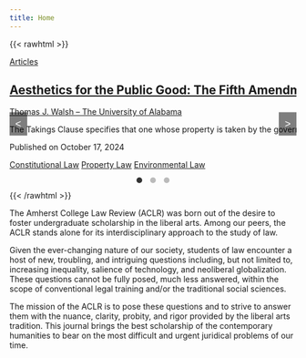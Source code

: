 ```yaml
---
title: Home
---
```


{{< rawhtml >}}
<html lang="en">
<head>
  <meta charset="UTF-8">
  <meta name="viewport" content="width=device-width, initial-scale=1.0">
  <title>Custom Carousel</title>
  <link rel="stylesheet" href="style.css">
  <style>
    /* Inline CSS for demonstration */
    .carousel-container {
      position: relative;
      width: 100%;
      max-width: 800px;
      margin: auto;
      overflow: hidden;
    }
    .carousel {
      display: flex;
      transition: transform 0.5s ease;
    }
    .carousel-item {
      min-width: 100%;
      display: none; /* Hide non-active items */
      flex-shrink: 0;
    }
    .carousel-item.active {
      display: block; /* Display only the active item */
    }
    .carousel-controls {
      position: absolute;
      top: 50%;
      width: 100%;
      display: flex;
      justify-content: space-between;
      transform: translateY(-50%);
    }
    .carousel-btn {
      background-color: rgba(0, 0, 0, 0.5);
      color: white;
      border: none;
      cursor: pointer;
      padding: 10px;
      font-size: 18px;
    }
    .carousel-indicators {
      text-align: center;
      padding: 10px 0;
    }
    .indicator {
      display: inline-block;
      width: 10px;
      height: 10px;
      background-color: #bbb;
      border-radius: 50%;
      margin: 0 5px;
      cursor: pointer;
    }
    .indicator.active {
      background-color: #333;
    }
  </style>
</head>
<body>

<div class="carousel-container">
  <div class="carousel">
    <div class="carousel-item active">
      <span class="carousel-tag"><a href="#articles">Articles</a></span>
      <h2 class="carousel-title"><a href="#article1">Aesthetics for the Public Good: The Fifth Amendment’s Takings Clause and Development Restriction Policies</a></h2>
      <p class="carousel-author"><a href="#author1">Thomas J. Walsh – The University of Alabama</a></p>
      <p class="carousel-blurb">The Takings Clause specifies that one whose property is taken by the government for public use is entitled to just compensation, but it fails to specify further details regarding its implementation. Chief among concerns of policymakers and property owners alike, the Takings Clause fails to specify how to determine whether an imposition by the government on one’s private property might constitute a compensable taking.</p>
      <p class="carousel-date">Published on October 17, 2024</p>
      <div class="carousel-tags">
        <a href="#conlaw" class="tag">Constitutional Law</a>
        <a href="#propertylaw" class="tag">Property Law</a>
        <a href="#envlaw" class="tag">Environmental Law</a>
      </div>
    </div>
    <div class="carousel-item">
      <span class="carousel-tag"><a href="#articles">Articles</a></span>
      <h2 class="carousel-title"><a href="#article2">Digital Privacy in the Age of Surveillance: Re-evaluating the Fourth Amendment</a></h2>
      <p class="carousel-author"><a href="#author2">Jane M. Lee – Stanford University</a></p>
      <p class="carousel-blurb">With the rise of digital technology, the boundaries of privacy and government surveillance are increasingly blurred. This article explores how the Fourth Amendment is applied to digital privacy, examining recent court cases and proposing a framework for protecting individual privacy in an era of pervasive surveillance.</p>
      <p class="carousel-date">Published on September 5, 2024</p>
      <div class="carousel-tags">
        <a href="#digitallaw" class="tag">Digital Law</a>
        <a href="#privacylaw" class="tag">Privacy Law</a>
        <a href="#fourthamendment" class="tag">Fourth Amendment</a>
      </div>
    </div>
    <div class="carousel-item">
      <span class="carousel-tag"><a href="#articles">Articles</a></span>
      <h2 class="carousel-title"><a href="#article3">Artificial Intelligence and Liability: Who Pays When Algorithms Make Mistakes?</a></h2>
      <p class="carousel-author"><a href="#author3">Michael K. Johnson – Harvard Law School</a></p>
      <p class="carousel-blurb">As artificial intelligence systems are deployed in high-stakes scenarios, questions around accountability and liability emerge. This article discusses the legal implications of AI errors, analyzing who is responsible and how liability should be determined when machines make life-impacting mistakes.</p>
      <p class="carousel-date">Published on August 12, 2024</p>
      <div class="carousel-tags">
        <a href="#aitechnology" class="tag">AI Technology</a>
        <a href="#liabilitylaw" class="tag">Liability Law</a>
        <a href="#ethics" class="tag">Ethics</a>
      </div>
    </div>
    <div class="carousel-item">
      <span class="carousel-tag"><a href="#articles">Articles</a></span>
      <h2 class="carousel-title"><a href="#article4">Climate Change Litigation: Challenges and Future Directions</a></h2>
      <p class="carousel-author"><a href="#author4">Emily L. Green – Yale Law School</a></p>
      <p class="carousel-blurb">This article examines the recent trends in climate change litigation, focusing on the challenges plaintiffs face in holding corporations accountable for environmental harm. It evaluates landmark cases and discusses future directions for environmental law.</p>
      <p class="carousel-date">Published on November 1, 2024</p>
      <div class="carousel-tags">
        <a href="#climatelaw" class="tag">Climate Law</a>
        <a href="#environmentallaw" class="tag">Environmental Law</a>
        <a href="#litigation" class="tag">Litigation</a>
      </div>
      </div>
  </div>

  <div class="carousel-controls">
    <button class="carousel-btn prev">&lt;</button>
    <button class="carousel-btn next">&gt;</button>
  </div>
  <div class="carousel-indicators">
    <span class="indicator active"></span>
    <span class="indicator"></span>
    <span class="indicator"></span>
  </div>
</div>

<script>
  const items = document.querySelectorAll('.carousel-item');
  const indicators = document.querySelectorAll('.indicator');
  let currentIndex = 0;

  document.querySelector('.next').addEventListener('click', () => {
    showItem(currentIndex + 1);
  });

  document.querySelector('.prev').addEventListener('click', () => {
    showItem(currentIndex - 1);
  });

  indicators.forEach((indicator, index) => {
    indicator.addEventListener('click', () => {
      showItem(index);
    });
  });

  function showItem(index) {
    items[currentIndex].classList.remove('active');
    indicators[currentIndex].classList.remove('active');
    
    currentIndex = (index + items.length) % items.length;

    items[currentIndex].classList.add('active');
    indicators[currentIndex].classList.add('active');
  }
</script>
</body>
</html>
{{< /rawhtml >}}

The Amherst College Law Review (ACLR) was born out of the desire to foster undergraduate scholarship in the liberal arts. Among our peers, the ACLR stands alone for its interdisciplinary approach to the study of law.

Given the ever-changing nature of our society, students of law encounter a host of new, troubling, and intriguing questions including, but not limited to, increasing inequality, salience of technology, and neoliberal globalization. These questions cannot be fully posed, much less answered, within the scope of conventional legal training and/or the traditional social sciences.

The mission of the ACLR is to pose these questions and to strive to answer them with the nuance, clarity, probity, and rigor provided by the liberal arts tradition. This journal brings the best scholarship of the contemporary humanities to bear on the most difficult and urgent juridical problems of our time.
